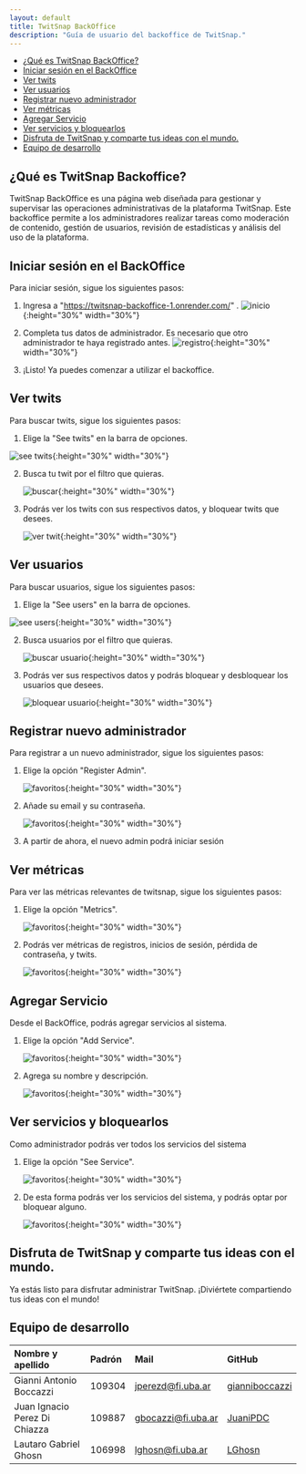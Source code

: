 ```yaml
---
layout: default
title: TwitSnap BackOffice
description: "Guía de usuario del backoffice de TwitSnap."
---
```



- [¿Qué es TwitSnap BackOffice?](#qué-es-twitsnap-backoffice)
- [Iniciar sesión en el BackOffice](#iniciar-sesión-en-el-backoffice)
- [Ver twits](#ver-twits)
- [Ver usuarios](#ver-usuarios)
- [Registrar nuevo administrador](#registrar-nuevo-administrador)
- [Ver métricas](#ver-métricas)
- [Agregar Servicio](#agregar-servicio)
- [Ver servicios y bloquearlos](#ver-servicios-y-bloquearlos)
- [Disfruta de TwitSnap y comparte tus ideas con el mundo.](#disfruta-de-twitsnap-y-comparte-tus-ideas-con-el-mundo)
- [Equipo de desarrollo](#equipo-de-desarrollo)

## ¿Qué es TwitSnap Backoffice?

TwitSnap BackOffice es una página web diseñada para gestionar y supervisar las operaciones administrativas de la plataforma TwitSnap. Este backoffice permite a los administradores realizar tareas como moderación de contenido, gestión de usuarios, revisión de estadísticas y análisis del uso de la plataforma.


## Iniciar sesión en el BackOffice

Para iniciar sesión, sigue los siguientes pasos:
1. Ingresa a "https://twitsnap-backoffice-1.onrender.com/" .
   ![inicio](img/backoffice-1.png){:height="30%" width="30%"}

2. Completa tus datos de administrador. Es necesario que otro administrador te haya registrado antes. 
   ![registro](img/backoffice-2.png){:height="30%" width="30%"}

3. ¡Listo! Ya puedes comenzar a utilizar el backoffice.

## Ver twits

Para buscar twits, sigue los siguientes pasos:
1. Elige la "See twits" en la barra de opciones.

![see twits](img/backoffice-3.png){:height="30%" width="30%"}

2. Busca tu twit por el filtro que quieras.
   
   ![buscar](img/backoffice-4.png){:height="30%" width="30%"}

3. Podrás ver los twits con sus respectivos datos, y bloquear twits que desees.

   ![ver twit](img/backoffice-5.png){:height="30%" width="30%"}


## Ver usuarios

Para buscar usuarios, sigue los siguientes pasos:
1. Elige la "See users" en la barra de opciones.

![see users](img/backoffice-6.png){:height="30%" width="30%"}

2. Busca usuarios por el filtro que quieras.
   
   ![buscar usuario](img/backoffice-7.png){:height="30%" width="30%"}

3. Podrás ver sus respectivos datos y podrás bloquear y desbloquear los usuarios que desees.

   ![bloquear usuario](img/backoffice-8.png){:height="30%" width="30%"}


## Registrar nuevo administrador

Para registrar a un nuevo administrador, sigue los siguientes pasos:
1. Elige la opción "Register Admin".

   ![favoritos](img/backoffice-9.png){:height="30%" width="30%"}


2. Añade su email y su contraseña.
   
   ![favoritos](img/backoffice-19.png){:height="30%" width="30%"}

3. A partir de ahora, el nuevo admin podrá iniciar sesión

## Ver métricas

Para ver las métricas relevantes de twitsnap, sigue los siguientes pasos:
1. Elige la opción "Metrics".

   ![favoritos](img/backoffice-11.png){:height="30%" width="30%"}


2. Podrás ver métricas de registros, inicios de sesión, pérdida de contraseña, y twits.
   
   ![favoritos](img/backoffice-12.png){:height="30%" width="30%"}


## Agregar Servicio

Desde el BackOffice, podrás agregar servicios al sistema.

1. Elige la opción "Add Service".

   ![favoritos](img/backoffice-13.png){:height="30%" width="30%"}


2. Agrega su nombre y descripción.
   
   ![favoritos](img/backoffice-14.png){:height="30%" width="30%"}


## Ver servicios y bloquearlos

Como administrador podrás ver todos los servicios del sistema

1. Elige la opción "See Service".

   ![favoritos](img/backoffice-15.png){:height="30%" width="30%"}


2. De esta forma podrás ver los servicios del sistema, y podrás optar por bloquear alguno.
   
   ![favoritos](img/backoffice-16.png){:height="30%" width="30%"}



## Disfruta de TwitSnap y comparte tus ideas con el mundo.

Ya estás listo para disfrutar administrar TwitSnap. ¡Diviértete compartiendo tus ideas con el mundo!

## Equipo de desarrollo

| Nombre y apellido | Padrón | Mail | GitHub |
|:-------------------|:--------|:------|:--------|
| Gianni Antonio Boccazzi | 109304 | jperezd@fi.uba.ar | [gianniboccazzi](https://github.com/gianniboccazzi) |
| Juan Ignacio Perez Di Chiazza | 109887 | gbocazzi@fi.uba.ar | [JuaniPDC](https://github.com/Juani-tech) |
| Lautaro Gabriel Ghosn | 106998 | lghosn@fi.uba.ar | [LGhosn](https://github.com/LGhosn) |
